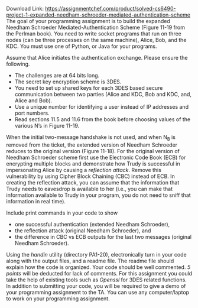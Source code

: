 Download Link: https://assignmentchef.com/product/solved-cs6490-project-1-expanded-needham-schroeder-mediated-authentication-scheme
<br>
The goal of your programming assignment is to build the expanded Needham Schroeder Mediated-Authentication Scheme (Figure 11-19 from the Perlman book). You need to write socket programs that run on three nodes (can be three processes on the same machine), Alice, Bob, and the KDC. You must use one of Python, or Java for your programs.

Assume that Alice initiates the authentication exchange.  Please ensure the following.

<ul>

 <li>The challenges are at 64 bits long.</li>

 <li>The secret key encryption scheme is 3DES.</li>

 <li>You need to set up shared keys for each 3DES based secure communication between two parties (Alice and KDC, Bob and KDC, and, Alice and Bob).</li>

 <li>Use a unique number for identifying a user instead of IP addresses and port numbers.</li>

 <li>Read sections 11.5 and 11.6 from the book before choosing values of the various N’s in Figure 11-19.</li>

</ul>




When the initial two-message handshake is not used, and when N<sub>B</sub> is removed from the ticket, the extended version of Needham Schroeder reduces to the original version (Figure 11-18). For the original version of Needham Schroeder scheme first use the Electronic Code Book (ECB) for encrypting multiple blocks and demonstrate how Trudy is successful in impersonating Alice by causing a <em>reflection attack</em>.  Remove this vulnerability by using Cipher Block Chaining (CBC) instead of ECB. In creating the reflection attack, you can assume that the information that Trudy needs to eavesdrop is available to her (i.e., you can make that information available to Trudy in your program, you do not need to sniff that information in real time).




Include print commands in your code to show

<ul>

 <li>one successful authentication (extended Needham Schroeder),</li>

 <li>the reflection attack (original Needham Schroeder), and</li>

 <li>the difference in CBC vs ECB outputs for the last two messages (original Needham Schroeder).</li>

</ul>

Using the <em>handin</em> utility (directory PA1-20), electronically turn in your code along with the output files, and a readme file. The readme file should explain how the code is organized. Your code should be well commented. <em>5 points</em> will be deducted for lack of comments. For this assignment you could take the help of existing tools such as <em>Openssl</em> for 3DES related functions. In addition to submitting your code, you will be required to give a demo of your programming assignment to the TA. You can use any computer/laptop to work on your programming assignment.

<strong> </strong>